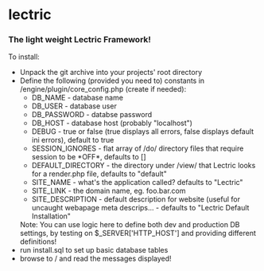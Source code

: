 # lectric

<h3>The light weight Lectric Framework!</h3>

To install:
  <ul>
    <li>Unpack the git archive into your projects' root directory</li>
    <li>Define the following (provided you need to) constants in /engine/plugin/core_config.php (create if needed):
      <ul>
        <li>DB_NAME - database name</li>
        <li>DB_USER - database user</li>
        <li>DB_PASSWORD - databse password</li>
        <li>DB_HOST - database host (probably "localhost")</li>
        <li>DEBUG - true or false (true displays all errors, false displays default ini errors), default to true</li>
        <li>SESSION_IGNORES - flat array of /do/ directory files that require session to be *OFF*, defaults to []</li>
        <li>DEFAULT_DIRECTORY - the directory under /view/ that Lectric looks for a render.php file, defaults to "default"</li>
        <li>SITE_NAME - what's the application called? defaults to "Lectric"</li>
        <li>SITE_LINK - the domain name, eg. foo.bar.com</li>
        <li>SITE_DESCRIPTION - default description for website (useful for uncaught webapage meta descrips... - defaults to "Lectric Default Installation"</li>
      </ul>
        Note: You can use logic here to define both dev and production DB settings, by testing on $_SERVER['HTTP_HOST'] and providing different definitions!
    </li>
    <li>run install.sql to set up basic database tables</li>
    <li>browse to / and read the messages displayed!</li>
  <ul>
    
